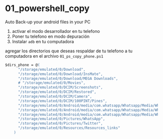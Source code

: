 # 01_powershell_copy
Auto Back-up your android files in your PC

1. activar el modo desarrollador en tu telefono
2. Poner tu telefono en modo depuración
3. Instalar `adb` en tu computadora

agregar los directorios que deseas respaldar de tu telefono a tu computadora
en el archivo `01_ps_copy_phone.ps1`

```ps
$dirs_phone = @(
      "/storage/emulated/0/Download",
      "/storage/emulated/0/Download/InsMate",
      "/storage/emulated/0/Download/MEGA Downloads",
      # "/storage/emulated/0/Movies",
      "/storage/emulated/0/DCIM/Screenshots",
      "/storage/emulated/0/DCIM/Restored",
      "/storage/emulated/0/DCIM/Camera",
      "/storage/emulated/0/DCIM/100PINT/Pines",
      "/storage/emulated/0/Android/media/com.whatsapp/Whatsapp/Media/WhatsApp Images",
      "/storage/emulated/0/Android/media/com.whatsapp/Whatsapp/Media/WhatsApp Animated Gifs",
      "/storage/emulated/0/Android/media/com.whatsapp/Whatsapp/Media/WhatsApp Video",
      "/storage/emulated/0/Pictures/WhatsApp",
      "/storage/emulated/0/Pictures/Twitter",
      "/storage/emulated/0/Resources/Resources_links"
    )
```